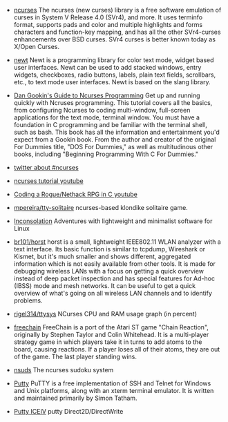 * [ncurses](https://www.gnu.org/software/ncurses/)  The ncurses (new curses) library is a free software emulation of curses in System V Release 4.0 (SVr4), and more. It uses terminfo format, supports pads and color and multiple highlights and forms characters and function-key mapping, and has all the other SVr4-curses enhancements over BSD curses. SVr4 curses is better known today as X/Open Curses.

* [newt](https://pagure.io/newt) Newt is a programming library for color text mode, widget based user interfaces.  Newt can be used to add stacked windows, entry widgets, checkboxes, radio buttons, labels, plain text fields, scrollbars, etc., to text mode user interfaces.  Newt is based on the slang library.

* [Dan Gookin's Guide to Ncurses Programming](http://c-for-dummies.com/ncurses/)   Get up and running quickly with Ncruses programming. This tutorial covers all the basics, from configuring Ncurses to coding multi-window, full-screen applications for the text mode, terminal window. You must have a foundation in C programming and be familiar with the terminal shell, such as bash. This book has all the information and entertainment you'd expect from a Gookin book. From the author and creator of the original For Dummies title, "DOS For Dummies," as well as multitudinous other books, including "Beginning Programming With C For Dummies."

* [twitter about #ncurses](https://twitter.com/hashtag/ncurses)

* [ncurses tutorial youtube](https://www.youtube.com/watch?v=lV-OPQhPvSM&list=PL2U2TQ__OrQ8jTf0_noNKtHMuYlyxQl4v)

* [Coding a Rogue/Nethack RPG in C youtube](https://www.youtube.com/playlist?list=PLkTXsX7igf8erbWGYT4iSAhpnJLJ0Nk5G)  

* [mpereira/tty-solitaire](https://github.com/mpereira/tty-solitaire)  ncurses-based klondike solitaire game.

* [Inconsolation](https://inconsolation.wordpress.com/)  Adventures with lightweight and minimalist software for Linux

* [br101/horst](https://github.com/br101/horst)  horst is a small, lightweight IEEE802.11 WLAN analyzer with a text interface. Its basic function is similar to tcpdump, Wireshark or Kismet, but it's much smaller and shows different, aggregated information which is not easily available from other tools. It is made for debugging wireless LANs with a focus on getting a quick overview instead of deep packet inspection and has special features for Ad-hoc (IBSS) mode and mesh networks. It can be useful to get a quick overview of what's going on all wireless LAN channels and to identify problems.

* [rigel314/ttysys](https://github.com/rigel314/ttysys)  NCurses CPU and RAM usage graph (in percent)

* [freechain](https://www.lionsphil.co.uk/projects/freechain/)  FreeChain is a port of the Atari ST game "Chain Reaction", originally by Stephen Taylor and Colin Whitehead. It is a multi-player strategy game in which players take it in turns to add atoms to the board, causing reactions. If a player loses all of their atoms, they are out of the game. The last player standing wins.

* [nsuds](https://sourceforge.net/projects/nsuds/) The ncurses sudoku system

* [Putty](https://www.chiark.greenend.org.uk/~sgtatham/putty/)  PuTTY is a free implementation of SSH and Telnet for Windows and Unix platforms, along with an xterm terminal emulator. It is written and maintained primarily by Simon Tatham.
* [Putty ICEIV](http://ice.hotmint.com/putty/d2ddw.html) putty Direct2D/DirectWrite


